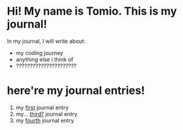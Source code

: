 # Hi! My name is Tomio. This is my journal!

In my journal, I will write about:

- my coding journey
- anything else i think of
- ??????????????????????


# here're my journal entries!
1. my [first](entries/entry_01.md) journal entry
2. my... [third?](entries/entry_03.md) journal entry
3. my [fourth](entries/entry_04.md) journal entry


